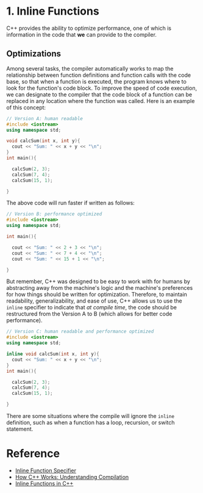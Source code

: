# 1. Inline Functions

C++ provides the ability to optimize performance, one of which is information in the code that __we__ can provide to the compiler. 

## Optimizations
Among several tasks, the compiler automatically works to map the relationship between function definitions and function calls with the code base, so that when a function is executed, the program knows where to look for the function's code block. To improve the speed of code execution, we can designate to the compiler that the code block of a function can be replaced in any location where the function was called. Here is an example of this concept:

```c++
// Version A: human readable
#include <iostream>
using namespace std;

void calcSum(int x, int y){
  cout << "Sum: " << x + y << "\n";
}
int main(){  

  calcSum(2, 3);
  calcSum(7, 4);
  calcSum(15, 1);

}
```
The above code will run faster if written as follows:

```c++
// Version B: performance optimized
#include <iostream>
using namespace std;

int main(){  

  cout << "Sum: " << 2 + 3 << "\n";
  cout << "Sum: " << 7 + 4 << "\n";
  cout << "Sum: " << 15 + 1 << "\n";

}
```
But remember, C++ was designed to be easy to work with for humans by abstracting away from the machine's logic and the machine's preferences for how things should be written for optimization. Therefore, to maintain readability, generalizability, and ease of use, C++ allows us to use the `inline` specifier to indicate that _at compile time_, the code should be restructured from the Version A to B (which allows for better code performance).

```c++
// Version C: human readable and performance optimized
#include <iostream>
using namespace std;

inline void calcSum(int x, int y){
  cout << "Sum: " << x + y << "\n";
}
int main(){  

  calcSum(2, 3);
  calcSum(7, 4);
  calcSum(15, 1);

}
```

There are some situations where the compile will ignore the `inline` definition, such as when a function has a loop, recursion, or switch statement.


# Reference
- [Inline Function Specifier](https://en.cppreference.com/w/c/language/inline)
- [How C++ Works: Understanding Compilation](https://www.freelancer.com/community/articles/how-c-works-understanding-compilation)
- [Inline Functions in C++](https://www.geeksforgeeks.org/inline-functions-cpp/)
